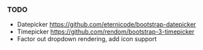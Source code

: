 ### TODO

* Datepicker https://github.com/eternicode/bootstrap-datepicker
* Timepicker https://github.com/rendom/bootstrap-3-timepicker
* Factor out dropdown rendering, add icon support
